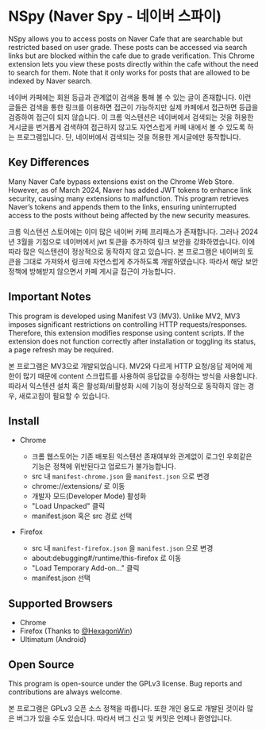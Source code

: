 # NSpy (Naver Spy - 네이버 스파이)

NSpy allows you to access posts on Naver Cafe that are searchable but restricted based on user grade. These posts can be accessed via search links but are blocked within the cafe due to grade verification. This Chrome extension lets you view these posts directly within the cafe without the need to search for them. Note that it only works for posts that are allowed to be indexed by Naver search.

네이버 카페에는 회원 등급과 관계없이 검색을 통해 볼 수 있는 글이 존재합니다. 이런 글들은 검색을 통한 링크를 이용하면 접근이 가능하지만 실제 카페에서 접근하면 등급을 검증하여 접근이 되지 않습니다. 이 크롬 익스텐션은 네이버에서 검색되는 것을 허용한 게시글을 번거롭게 검색하여 접근하지 않고도 자연스럽게 카페 내에서 볼 수 있도록 하는 프로그램입니다. 단, 네이버에서 검색되는 것을 허용한 게시글에만 동작합니다.

## Key Differences

Many Naver Cafe bypass extensions exist on the Chrome Web Store. However, as of March 2024, Naver has added JWT tokens to enhance link security, causing many extensions to malfunction. This program retrieves Naver’s tokens and appends them to the links, ensuring uninterrupted access to the posts without being affected by the new security measures.

크롬 익스텐션 스토어에는 이미 많은 네이버 카페 프리패스가 존재합니다. 그러나 2024년 3월을 기점으로 네이버에서 jwt 토큰을 추가하여 링크 보안을 강화하였습니다. 이에 따라 많은 익스텐션이 정상적으로 동작하지 않고 있습니다. 본 프로그램은 네이버의 토큰을 그대로 가져와서 링크에 자연스럽게 추가하도록 개발하였습니다. 따라서 해당 보안 정책에 방해받지 않으면서 카페 게시글 접근이 가능합니다.

## Important Notes

This program is developed using Manifest V3 (MV3). Unlike MV2, MV3 imposes significant restrictions on controlling HTTP requests/responses. Therefore, this extension modifies response using content scripts. If the extension does not function correctly after installation or toggling its status, a page refresh may be required.

본 프로그램은 MV3으로 개발되었습니다. MV2와 다르게 HTTP 요청/응답 제어에 제한이 많기 때문에 content 스크립트를 사용하여 응답값을 수정하는 방식을 사용합니다. 따라서 익스텐션 설치 혹은 활성화/비활성화 시에 기능이 정상적으로 동작하지 않는 경우, 새로고침이 필요할 수 있습니다.

## Install

* Chrome
  * 크롬 웹스토어는 기존 배포된 익스텐션 존재여부와 관계없이 로그인 우회같은 기능은 정책에 위반된다고 업로드가 불가능합니다.
  * src 내 `manifest-chrome.json` 을 `manifest.json` 으로 변경
  * chrome://extensions/ 로 이동
  * 개발자 모드(Developer Mode) 활성화
  * "Load Unpacked" 클릭
  * manifest.json 혹은 src 경로 선택

* Firefox
  * src 내 `manifest-firefox.json` 을 `manifest.json` 으로 변경
  * about:debugging#/runtime/this-firefox 로 이동
  * "Load Temporary Add-on..." 클릭
  * manifest.json 선택

## Supported Browsers

* Chrome
* Firefox (Thanks to [@HexagonWin](https://github.com/HexagonWin))
* Ultimatum (Android)

## Open Source

This program is open-source under the GPLv3 license. Bug reports and contributions are always welcome.

본 프로그램은 GPLv3 오픈 소스 정책을 따릅니다. 또한 개인 용도로 개발된 것이라 많은 버그가 있을 수도 있습니다. 따라서 버그 신고 및 커밋은 언제나 환영입니다.